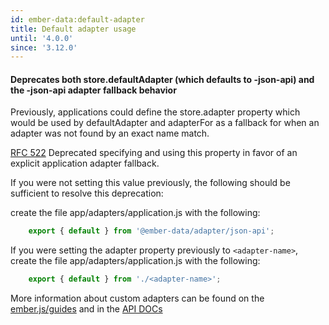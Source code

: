 ```yaml
---
id: ember-data:default-adapter
title: Default adapter usage
until: '4.0.0'
since: '3.12.0'
---
```

#### Deprecates both store.defaultAdapter (which defaults to -json-api) and the -json-api adapter fallback behavior

Previously, applications could define the store.adapter property which would be used by defaultAdapter and adapterFor as a fallback for when an adapter was not found by an exact name match.

[RFC 522](https://github.com/emberjs/rfcs/pull/522) Deprecated specifying and using this property in favor of an explicit application adapter fallback.

If you were not setting this value previously, the following should be sufficient to resolve this deprecation:

create the file app/adapters/application.js with the following:

```js
    export { default } from '@ember-data/adapter/json-api';
```


If you were setting the adapter property previously to `<adapter-name>`, create the file app/adapters/application.js with the following:

```js
    export { default } from './<adapter-name>';
```


 More information about custom adapters can be found on the [ember.js/guides](https://guides.emberjs.com/release/models/customizing-adapters/) and in the [API DOCs](https://api.emberjs.com/ember-data/release/modules/@ember-data%2Fadapter)
